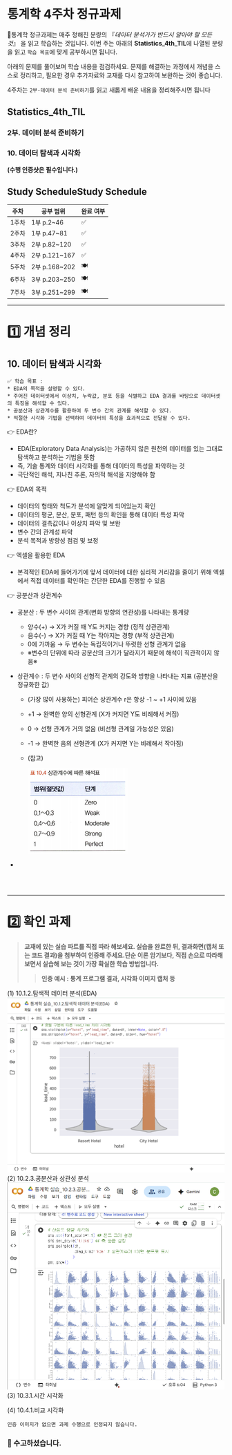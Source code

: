# 통계학 4주차 정규과제

📌통계학 정규과제는 매주 정해진 분량의 『*데이터 분석가가 반드시 알아야 할 모든 것*』 을 읽고 학습하는 것입니다. 이번 주는 아래의 **Statistics_4th_TIL**에 나열된 분량을 읽고 `학습 목표`에 맞게 공부하시면 됩니다.

아래의 문제를 풀어보며 학습 내용을 점검하세요. 문제를 해결하는 과정에서 개념을 스스로 정리하고, 필요한 경우 추가자료와 교재를 다시 참고하여 보완하는 것이 좋습니다.

4주차는 `2부-데이터 분석 준비하기`를 읽고 새롭게 배운 내용을 정리해주시면 됩니다


## Statistics_4th_TIL

### 2부. 데이터 분석 준비하기

### 10. 데이터 탐색과 시각화

<!-- 10. 데이터 탐색과 시각화에서 10.1 탐색적 데이터 분석부터 10.4 비교 시각화 파트까지 진행해주시면 됩니다. -->



**(수행 인증샷은 필수입니다.)** 

<!-- 이번주는 확인 문제가 없고, 교재의 실습에 있는 부분을 따라해주시면 됩니다. 데이터셋과 참고자료는 노션의 정규과제란에 있는 깃허브를 활용해주시면 됩니다. -->



## Study ScheduleStudy Schedule

| 주차  | 공부 범위     | 완료 여부 |
| ----- | ------------- | --------- |
| 1주차 | 1부 p.2~46    | ✅         |
| 2주차 | 1부 p.47~81   | ✅         |
| 3주차 | 2부 p.82~120  | ✅         |
| 4주차 | 2부 p.121~167 | ✅         |
| 5주차 | 2부 p.168~202 | 🍽️         |
| 6주차 | 3부 p.203~250 | 🍽️         |
| 7주차 | 3부 p.251~299 | 🍽️         |

<!-- 여기까진 그대로 둬 주세요-->



---

# 1️⃣ 개념 정리 

## 10. 데이터 탐색과 시각화

```
✅ 학습 목표 :
* EDA의 목적을 설명할 수 있다.
* 주어진 데이터셋에서 이상치, 누락값, 분포 등을 식별하고 EDA 결과를 바탕으로 데이터셋의 특징을 해석할 수 있다.
* 공분산과 상관계수를 활용하여 두 변수 간의 관계를 해석할 수 있다.
* 적절한 시각화 기법을 선택하여 데이터의 특성을 효과적으로 전달할 수 있다.
```

👉 EDA란?
- EDA(Exploratory Data Analysis)는 가공하지 않은 원천의 데이터를 있는 그대로 탐색하고 분석하는 기법을 뜻함 
- 즉, 기술 통계와 데이터 시각화를 통해 데이터의 특성을 파악하는 것 
- 극단적인 해석, 지나친 추론, 자의적 해석을 지양해야 함 

👉 EDA의 목적 
- 데이터의 형태와 척도가 분석에 알맞게 되어있는지 확인 
- 데이터의 평균, 분산, 분포, 패턴 등의 확인을 통해 데이터 특성 파악 
- 데이터의 결측값이나 이상치 파악 및 보완 
- 변수 간의 관계성 파악
- 분석 목적과 방향성 점검 및 보정 

👉 엑셀을 활용한 EDA
- 본격적인 EDA에 들어가기에 앞서 데이터에 대한 심리적 거리감을 줄이기 위해 엑셀에서 직접 데이터를 확인하는 간단한 EDA를 진행할 수 있음 

👉 공분산과 상관계수 
- 공분산 : 두 변수 사이의 관계(변화 방향의 연관성)를 나타내는 통계량
  - 양수(+) → X가 커질 때 Y도 커지는 경향 (정적 상관관계)
  - 음수(-) → X가 커질 때 Y는 작아지는 경향 (부적 상관관계)
  - 0에 가까움 → 두 변수는 독립적이거나 뚜렷한 선형 관계가 없음 
  - ※변수의 단위에 따라 공분산의 크기가 달라지기 때문에 해석이 직관적이지 않음※

- 상관계수 : 두 변수 사이의 선형적 관계의 강도와 방향을 나타내는 지표 (공분산을 정규화한 값) 
  - (가장 많이 사용하는) 피어슨 상관계수 r은 항상 -1 ~ +1 사이에 있음 
  - +1 → 완벽한 양의 선형관계 (X가 커지면 Y도 비례해서 커짐)
  - 0 → 선형 관계가 거의 없음 (비선형 관계일 가능성은 있음)
  - -1 → 완벽한 음의 선형관계 (X가 커지면 Y는 비례해서 작아짐)
  - (참고)
  
    ![alt text](images/WEEK_4_상관계수.png)
*     




<br>
<br>

---

# 2️⃣ 확인 과제

> **교재에 있는 실습 파트를 직접 따라 해보세요. 실습을 완료한 뒤, 결과화면(캡처 또는 코드 결과)을 첨부하여 인증해 주세요.단순 이론 암기보다, 직접 손으로 따라해보면서 실습해 보는 것이 가장 확실한 학습 방법입니다.**
>
> > **인증 예시 : 통계 프로그램 결과, 시각화 이미지 캡처 등**

(1) 10.1.2.탐색적 데이터 분석(EDA)
![alt text](images/WEEK_4_실습(1).png)
(2) 10.2.3.공분산과 상관성 분석
![alt text](images/WEEK_4_실습(2).png)
(3) 10.3.1.시간 시각화

(4) 10.4.1.비교 시각화

~~~
인증 이미지가 없으면 과제 수행으로 인정되지 않습니다.
~~~





### 🎉 수고하셨습니다.